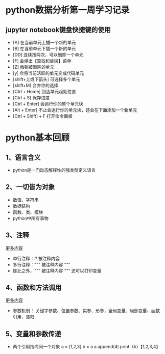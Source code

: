 # python数据分析第一周学习记录
## jupyter notebook键盘快捷键的使用
- [A] 在当前单元上插一个新的单元
- [B] 在当前单元下插一个新的单元
- [DD] 连续按两次，可以删除一个单元
- [F] 会弹出【查找和替换】菜单
- [Z] 撤销被删除的单元
- [y] 会将当前活跃的单元变成代码单元
- [shift+上或下箭头] 可选择多个单元
- [shift+M] 合并你的选择
- [Ctrl + Home] 到达单元起始位置
- [Ctrl + S] 保存进度
- [Ctrl + Enter] 会运行你的整个单元块
- [Alt + Enter] 不止会运行你的单元块，还会在下面添加一个新单元
- [Ctrl + Shift] + F 打开命令面板

# python基本回顾
## 1、语言含义
- python是一门动态解释性的强类型定义语言
## 2、一切皆为对象
- 数值、字符串
- 数据结构
- 函数、类、模块
- python中所有事物
## 3、注释 
[更多内容](https://www.cnblogs.com/xuzhichao/p/11430272.html)
- 单行注释：# 被注释内容
- 多行注释：""" 被注释内容 """
- 除此之外，""" 被注释内容 """ 还可以打印变量
## 4、函数和方法调用 
[更多内容](https://www.cnblogs.com/xuzhichao/p/11570285.html)
- 参数机制！ 关键字参数、位置参数、实参、形参，全局变量、局部变量、函数引用、递归
## 5、变量和参数传递
- 两个引用指向同一个对象
a = [1,2,3]
b = a
a.append(4)
print（b）【1,2,3,4】

